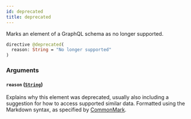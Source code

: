 ```yaml
---
id: deprecated
title: deprecated
---
```


Marks an element of a GraphQL schema as no longer supported.

```graphql
directive @deprecated(
  reason: String = "No longer supported"
)
```

### Arguments

#### `reason` ([`String`](https://developer.rippling.com/docs/rippling-graphql/docs/partners/truework/scalars/string.md))

Explains why this element was deprecated, usually also including a suggestion for how to access supported similar data. Formatted using the Markdown syntax, as specified by [CommonMark](https://commonmark.org/).

